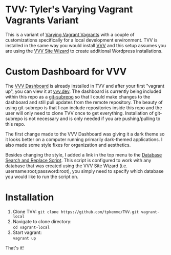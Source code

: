 # TVV: Tyler's Varying Vagrant Vagrants Variant

This is a variant of [Varying Vagrant Vagrants](https://github.com/Varying-Vagrant-Vagrants/VVV) with a couple of customizations specifically for a local development environment.  TVV is installed in the same way you would install [VVV](https://github.com/varying-vagrant-vagrants/vvv) and this setup assumes you are using the [VVV Site Wizard](https://github.com/bradp/vv) to create additional Wordpress installations.  

# Custom Dashboard for VVV

The [VVV Dashboard](https://github.com/topdown/VVV-Dashboard) is already installed in TVV and after your first "vagrant up", you can view it at [vvv.dev](http://vvv.dev).  The dashboard is currently being included within this repo as a [git-subrepo](https://github.com/ingydotnet/git-subrepo) so that I could make changes to the dashboard and still pull updates from the remote repository.  The beauty of using git-subrepo is that I can include repositories inside this repo and the user will only need to clone TVV once to get everything.  Installation of git-subrepo is not necessary and is only needed if you are pushing/pulling to this repo.

The first change made to the VVV Dashboard was giving it a dark theme so it looks better on a computer running primarily dark-themed applications.  I also made some style fixes for organization and aesthetics.  

Besides changing the style, I added a link in the top menu to the [Database Search and Replace Script](https://interconnectit.com/products/search-and-replace-for-wordpress-databases/).  This script is configured to work with any database that was created using the VVV Site Wizard (i.e. username:root;password:root), you simply need to specify which database you would like to run the script on.

# Installation

1. Clone TVV:
  `git clone https://github.com/tpkemme/TVV.git vagrant-local`
2. Navigate to clone directory:  
  `cd vagrant-local`
3. Start vagrant:  
  `vagrant up`

That's it!  
